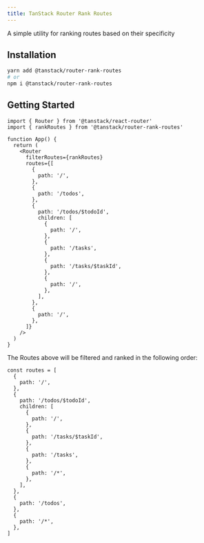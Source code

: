 ```yaml
---
title: TanStack Router Rank Routes
---
```


A simple utility for ranking routes based on their specificity

## Installation

```bash
yarn add @tanstack/router-rank-routes
# or
npm i @tanstack/router-rank-routes
```

## Getting Started

```tsx
import { Router } from '@tanstack/react-router'
import { rankRoutes } from '@tanstack/router-rank-routes'

function App() {
  return (
    <Router
      filterRoutes={rankRoutes}
      routes={[
        {
          path: '/',
        },
        {
          path: '/todos',
        },
        {
          path: '/todos/$todoId',
          children: [
            {
              path: '/',
            },
            {
              path: '/tasks',
            },
            {
              path: '/tasks/$taskId',
            },
            {
              path: '/',
            },
          ],
        },
        {
          path: '/',
        },
      ]}
    />
  )
}
```

The Routes above will be filtered and ranked in the following order:

```tsx
const routes = [
  {
    path: '/',
  },
  {
    path: '/todos/$todoId',
    children: [
      {
        path: '/',
      },
      {
        path: '/tasks/$taskId',
      },
      {
        path: '/tasks',
      },
      {
        path: '/*',
      },
    ],
  },
  {
    path: '/todos',
  },
  {
    path: '/*',
  },
]
```
